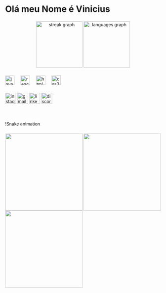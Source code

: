 <h1 align="left">Olá meu Nome é Vinicius</h1>

###

<div align="center">
  <img src="https://streak-stats.demolab.com?user=Oni1345&locale=en&mode=daily&theme=dracula&hide_border=false&border_radius=5" height="150" alt="streak graph"  />
  <img src="https://github-readme-stats.vercel.app/api/top-langs?username=Oni1345&locale=en&hide_title=false&layout=compact&card_width=320&langs_count=5&theme=dracula&hide_border=false" height="150" alt="languages graph"  />
</div>

###

<div align="left">
  <img src="https://cdn.jsdelivr.net/gh/devicons/devicon/icons/javascript/javascript-original.svg" height="30" alt="javascript logo"  />
  <img width="12" />
  <img src="https://cdn.jsdelivr.net/gh/devicons/devicon/icons/react/react-original.svg" height="30" alt="react logo"  />
  <img width="12" />
  <img src="https://cdn.jsdelivr.net/gh/devicons/devicon/icons/html5/html5-original.svg" height="30" alt="html5 logo"  />
  <img width="12" />
  <img src="https://cdn.jsdelivr.net/gh/devicons/devicon/icons/css3/css3-original.svg" height="30" alt="css3 logo"  />
</div>

###

<div align="left">
  <img src="https://img.shields.io/static/v1?message=Instagram&logo=instagram&label=&color=E4405F&logoColor=white&labelColor=&style=for-the-badge" height="35" alt="instagram logo"  />
  <img src="https://img.shields.io/static/v1?message=Gmail&logo=gmail&label=&color=D14836&logoColor=white&labelColor=&style=for-the-badge" height="35" alt="gmail logo"  />
  <img src="https://img.shields.io/static/v1?message=LinkedIn&logo=linkedin&label=&color=0077B5&logoColor=white&labelColor=&style=for-the-badge" height="35" alt="linkedin logo"  />
  <img src="https://img.shields.io/static/v1?message=Discord&logo=discord&label=&color=7289DA&logoColor=white&labelColor=&style=for-the-badge" height="35" alt="discord logo"  />
</div>

###

<br clear="both">

!Snake animation

###

<img align="right" height="250" src="https://th.bing.com/th/id/R.4bb406c973cac118c8a4e792d27f2a57?rik=ABkJZbDFfQrfWw&riu=http%3a%2f%2fpa1.narvii.com%2f6514%2fb84e8680dd45b714b80dec9a9a3f4a69ab15d9ea_00.gif&ehk=Nq3KC8OzqGoupdT8nXhdoPpAhxhyYe6UKrPVugG9c4E%3d&risl=&pid=ImgRaw&r=0"  />

###

<img align="left" height="250" src="https://img2.reactor.cc/pics/thumbnail/post-3559727.jpg"  />

###

<div align="center">
  <img height="250" src="https://66.media.tumblr.com/d399df8f60eceeaad289f75804ff8e5a/tumblr_o5bue5GcrB1tgzy56o2_250.gif"  />
</div>

###

